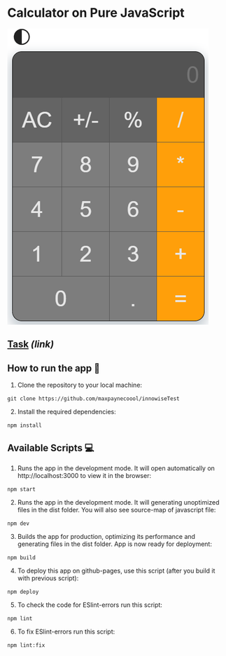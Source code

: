 # Calculator on Pure JavaScript

![Screenshot](./src/images/image_2024-02-07_23-47-08.png)

## [Task](https://drive.google.com/file/d/1tt4iL5QUoPzmTDjXHDrm8TvmZ8Qf61P-/view?usp=sharing) ___(link)___

## How to run the app 🚀️

1. Clone the repository to your local machine:

```
git clone https://github.com/maxpaynecoool/innowiseTest
```

2. Install the required dependencies:

```
npm install
```

## Available Scripts 💻

1. Runs the app in the development mode.
It will open automatically on http://localhost:3000 to view it in the browser:

```
npm start
```

2. Runs the app in the development mode.
   It will generating unoptimized files in the dist folder. You will also see source-map of javascript file:

```
npm dev
```

3. Builds the app for production, optimizing its performance and generating files in the dist folder. App is now ready for deployment:

```
npm build
```

4. To deploy this app on github-pages, use this script (after you build it with previous script):

```
npm deploy
```

5. To check the code for ESlint-errors run this script:

```
npm lint
```

6. To fix ESlint-errors run this script:

```
npm lint:fix
```